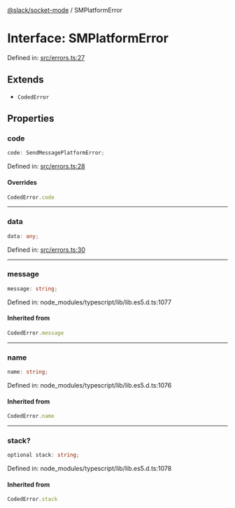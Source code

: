 [@slack/socket-mode](../index.md) / SMPlatformError

# Interface: SMPlatformError

Defined in: [src/errors.ts:27](https://github.com/slackapi/node-slack-sdk/blob/main/packages/socket-mode/src/errors.ts#L27)

## Extends

- `CodedError`

## Properties

### code

```ts
code: SendMessagePlatformError;
```

Defined in: [src/errors.ts:28](https://github.com/slackapi/node-slack-sdk/blob/main/packages/socket-mode/src/errors.ts#L28)

#### Overrides

```ts
CodedError.code
```

***

### data

```ts
data: any;
```

Defined in: [src/errors.ts:30](https://github.com/slackapi/node-slack-sdk/blob/main/packages/socket-mode/src/errors.ts#L30)

***

### message

```ts
message: string;
```

Defined in: node\_modules/typescript/lib/lib.es5.d.ts:1077

#### Inherited from

```ts
CodedError.message
```

***

### name

```ts
name: string;
```

Defined in: node\_modules/typescript/lib/lib.es5.d.ts:1076

#### Inherited from

```ts
CodedError.name
```

***

### stack?

```ts
optional stack: string;
```

Defined in: node\_modules/typescript/lib/lib.es5.d.ts:1078

#### Inherited from

```ts
CodedError.stack
```
